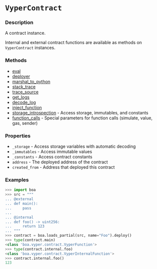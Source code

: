 # `VyperContract`

### Description

A contract instance.

Internal and external contract functions are available as methods on `VyperContract` instances.

### Methods

- [eval](eval.md)
- [deployer](deployer.md)
- [marshal_to_python](marshal_to_python.md)
- [stack_trace](stack_trace.md)
- [trace_source](trace_source.md)
- [get_logs](get_logs.md)
- [decode_log](decode_log.md)
- [inject_function](inject_function.md)
- [storage_introspection](storage_introspection.md) - Access storage, immutables, and constants
- [function_calls](function_calls.md) - Special parameters for function calls (simulate, value, gas, sender)

### Properties

- `_storage` - Access storage variables with automatic decoding
- `_immutables` - Access immutable values
- `_constants` - Access contract constants
- `address` - The deployed address of the contract
- `created_from` - Address that deployed this contract

### Examples

```python
>>> import boa
>>> src = """
... @external
... def main():
...     pass
...
... @internal
... def foo() -> uint256:
...     return 123
... """
>>> contract = boa.loads_partial(src, name="Foo").deploy()
>>> type(contract.main)
<class 'boa.vyper.contract.VyperFunction'>
>>> type(contract.internal.foo)
<class 'boa.vyper.contract.VyperInternalFunction'>
>>> contract.internal.foo()
123
```
